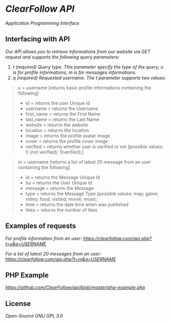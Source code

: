 # _ClearFollow API_

_Application Programming Interface_

## Interfacing with API

_Our API allows you to retrieve informations from our website via GET request and supports the following query parameters:_ 

1. _t (required) Query type. This parameter specify the type of the query, u is for profile informations, m is for messages informations._
2. _q (required) Requested username. The t parameter supports two values:_

> u = username [returns basic profile informations containing the following]
> 
> - id = returns the user Unique Id
> - username = returns the Username
> - first_name = returns the First Name
> - last_name = returns the Last Name
> - website = returns the website
> - location = returns the location
> - image = returns the profile avatar image
> - cover = returns the profile cover image
> - verified = returns whether user is verified or not [possible values: 0 (not verified); 1(verified);]

> m = username [returns a list of latest 20 message from an user containing the following]
> 
> - id = returns the Message Unique Id
> - by = returns the User Unique Id
> - message = returns the Message
> - type = returns the Message Type [possible values: map; game; video; food; visited; movie; music;
> - time = returns the date time when was published
> - likes = returns the number of likes

## Examples of requests

_For profile information from an user:_
_https://clearfollow.com/api.php?t=u&q=USERNAME_

_For a list of latest 20 messages from an user:_
_https://clearfollow.com/api.php?t=m&q=USERNAME_

## PHP Example

_https://github.com/ClearFollow/api/blob/master/php-example.php_

## License

_Open-Source GNU GPL 3.0_
